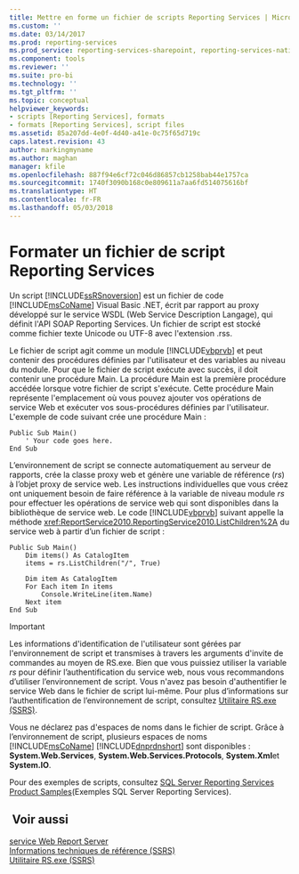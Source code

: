 ```yaml
---
title: Mettre en forme un fichier de scripts Reporting Services | Microsoft Docs
ms.custom: ''
ms.date: 03/14/2017
ms.prod: reporting-services
ms.prod_service: reporting-services-sharepoint, reporting-services-native
ms.component: tools
ms.reviewer: ''
ms.suite: pro-bi
ms.technology: ''
ms.tgt_pltfrm: ''
ms.topic: conceptual
helpviewer_keywords:
- scripts [Reporting Services], formats
- formats [Reporting Services], script files
ms.assetid: 85a207dd-4e0f-4d40-a41e-0c75f65d719c
caps.latest.revision: 43
author: markingmyname
ms.author: maghan
manager: kfile
ms.openlocfilehash: 887f94e6cf72c046d86857cb1258bab44e1757ca
ms.sourcegitcommit: 1740f3090b168c0e809611a7aa6fd514075616bf
ms.translationtype: HT
ms.contentlocale: fr-FR
ms.lasthandoff: 05/03/2018
---
```

# <a name="format-a-reporting-services-script-file"></a>Formater un fichier de script Reporting Services
  Un script [!INCLUDE[ssRSnoversion](../../includes/ssrsnoversion-md.md)] est un fichier de code [!INCLUDE[msCoName](../../includes/msconame-md.md)] Visual Basic .NET, écrit par rapport au proxy développé sur le service WSDL (Web Service Description Langage), qui définit l'API SOAP Reporting Services. Un fichier de script est stocké comme fichier texte Unicode ou UTF-8 avec l'extension .rss.  
  
 Le fichier de script agit comme un module [!INCLUDE[vbprvb](../../includes/vbprvb-md.md)] et peut contenir des procédures définies par l'utilisateur et des variables au niveau du module. Pour que le fichier de script exécute avec succès, il doit contenir une procédure Main. La procédure Main est la première procédure accédée lorsque votre fichier de script s'exécute. Cette procédure Main représente l'emplacement où vous pouvez ajouter vos opérations de service Web et exécuter vos sous-procédures définies par l'utilisateur. L'exemple de code suivant crée une procédure Main :  
  
```  
Public Sub Main()  
    ' Your code goes here.  
End Sub  
```  
  
 L’environnement de script se connecte automatiquement au serveur de rapports, crée la classe proxy web et génère une variable de référence (*rs*) à l’objet proxy de service web. Les instructions individuelles que vous créez ont uniquement besoin de faire référence à la variable de niveau module *rs* pour effectuer les opérations de service web qui sont disponibles dans la bibliothèque de service web. Le code [!INCLUDE[vbprvb](../../includes/vbprvb-md.md)] suivant appelle la méthode <xref:ReportService2010.ReportingService2010.ListChildren%2A> du service web à partir d’un fichier de script :  
  
```  
Public Sub Main()  
    Dim items() As CatalogItem  
    items = rs.ListChildren("/", True)  
  
    Dim item As CatalogItem  
    For Each item In items  
        Console.WriteLine(item.Name)  
    Next item  
End Sub   
```  
  
> [!IMPORTANT]  
>  Les informations d'identification de l'utilisateur sont gérées par l'environnement de script et transmises à travers les arguments d'invite de commandes au moyen de RS.exe. Bien que vous puissiez utiliser la variable *rs* pour définir l’authentification du service web, nous vous recommandons d’utiliser l’environnement de script. Vous n'avez pas besoin d'authentifier le service Web dans le fichier de script lui-même. Pour plus d’informations sur l’authentification de l’environnement de script, consultez [Utilitaire RS.exe &#40;SSRS&#41;](../../reporting-services/tools/rs-exe-utility-ssrs.md).  
  
 Vous ne déclarez pas d'espaces de noms dans le fichier de script. Grâce à l’environnement de script, plusieurs espaces de noms [!INCLUDE[msCoName](../../includes/msconame-md.md)] [!INCLUDE[dnprdnshort](../../includes/dnprdnshort-md.md)] sont disponibles : **System.Web.Services**, **System.Web.Services.Protocols**, **System.Xml**et **System.IO**.  
  
 Pour des exemples de scripts, consultez [SQL Server Reporting Services Product Samples](http://go.microsoft.com/fwlink/?LinkId=177889)(Exemples SQL Server Reporting Services).  
  
## <a name="see-also"></a> Voir aussi  
 [service Web Report Server](../../reporting-services/report-server-web-service/report-server-web-service.md)   
 [Informations techniques de référence &#40;SSRS&#41;](../../reporting-services/technical-reference-ssrs.md)   
 [Utilitaire RS.exe &#40;SSRS&#41;](../../reporting-services/tools/rs-exe-utility-ssrs.md)  
  
  
